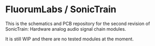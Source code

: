 # FluorumLabs / SonicTrain
This is the schematics and PCB repository for the second revision of SonicTrain: Hardware analog audio signal chain modules.

It is still WIP and there are no tested modules at the moment.
